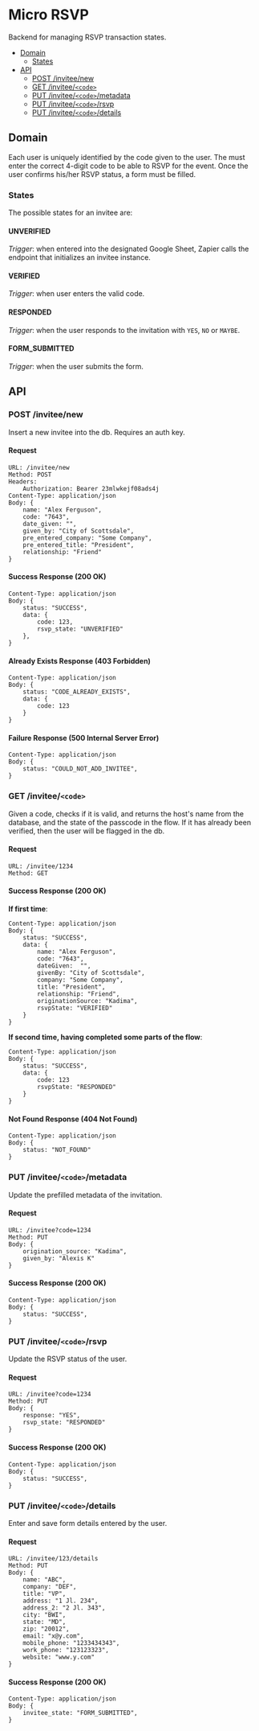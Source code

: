 # Micro RSVP
Backend for managing RSVP transaction states.

* [Domain](#domain)
  * [States](#states)
* [API](#api)
  * [POST /invitee/new](#post-inviteenew)
  * [GET /invitee/`<code>`](#get-inviteecode)
  * [PUT /invitee/`<code>`/metadata](#put-inviteecodemetadata)
  * [PUT /invitee/`<code>`/rsvp](#put-inviteecodersvp)
  * [PUT /invitee/`<code>`/details](#put-inviteecodedetails)

## Domain
Each user is uniquely identified by the code given to the user.  The must enter the correct 4-digit code to be able to RSVP for the event. Once the user confirms his/her RSVP status, a form must be filled.

### States
The possible states for an invitee are:

#### UNVERIFIED
*Trigger*: when entered into the designated Google Sheet, Zapier calls the endpoint that initializes an invitee instance.

#### VERIFIED
*Trigger*: when user enters the valid code.

#### RESPONDED
*Trigger*: when the user responds to the invitation with `YES`, `NO` or `MAYBE`.

#### FORM_SUBMITTED
*Trigger*: when the user submits the form.


## API

### POST /invitee/new

Insert a new invitee into the db. Requires an auth key.
#### Request
```
URL: /invitee/new
Method: POST
Headers:
	Authorization: Bearer 23mlwkejf08ads4j
Content-Type: application/json
Body: {
    name: "Alex Ferguson",
    code: "7643",
    date_given:	"",
	given_by: "City of Scottsdale",
	pre_entered_company: "Some Company",
	pre_entered_title: "President",
	relationship: "Friend"
}
```
#### Success Response (200 OK)
```
Content-Type: application/json
Body: {
    status: "SUCCESS",
    data: {
		code: 123,
		rsvp_state: "UNVERIFIED"
	},
}
```

#### Already Exists Response (403 Forbidden)
```
Content-Type: application/json
Body: {
    status: "CODE_ALREADY_EXISTS",
	data: {
		code: 123
	}
}
```

#### Failure Response (500 Internal Server Error)
```
Content-Type: application/json
Body: {
    status: "COULD_NOT_ADD_INVITEE",
}
```

### GET /invitee/`<code>`

Given a code, checks if it is valid, and returns the host's name from the database, and the state of the passcode in the flow. If it has already been verified, then the user will be flagged in the db.

#### Request
```
URL: /invitee/1234
Method: GET
```

#### Success Response (200 OK)
**If first time**:
```
Content-Type: application/json
Body: {
    status: "SUCCESS",
	data: {
		name: "Alex Ferguson",
		code: "7643",
		dateGiven:	"",
		givenBy: "City of Scottsdale",
		company: "Some Company",
		title: "President",
		relationship: "Friend",
		originationSource: "Kadima",
		rsvpState: "VERIFIED"
	}
}
```

**If second time, having completed some parts of the flow**:
```
Content-Type: application/json
Body: {
    status: "SUCCESS",
	data: {
		code: 123
		rsvpState: "RESPONDED"
	}
}
```
#### Not Found Response (404 Not Found)
```
Content-Type: application/json
Body: {
    status: "NOT_FOUND"
}
```

### PUT /invitee/`<code>`/metadata
Update the prefilled metadata of the invitation.
#### Request
```
URL: /invitee?code=1234
Method: PUT
Body: {
	origination_source: "Kadima",
	given_by: "Alexis K"
}
```

#### Success Response (200 OK)
```
Content-Type: application/json
Body: {
    status: "SUCCESS",
}
```

### PUT /invitee/`<code>`/rsvp
Update the RSVP status of the user.
#### Request
```
URL: /invitee?code=1234
Method: PUT
Body: {
	response: "YES",
	rsvp_state: "RESPONDED"
}
```

#### Success Response (200 OK)
```
Content-Type: application/json
Body: {
    status: "SUCCESS",
}
```

### PUT /invitee/`<code>`/details

Enter and save form details entered by the user.
#### Request
```
URL: /invitee/123/details
Method: PUT
Body: {
	name: "ABC",
	company: "DEF",
	title: "VP",
	address: "1 Jl. 234",
	address_2: "2 Jl. 343",
	city: "BWI",
	state: "MD",
	zip: "20012",
	email: "x@y.com",
	mobile_phone: "1233434343",
	work_phone: "123123323",
	website: "www.y.com"
}
```

#### Success Response (200 OK)
```
Content-Type: application/json
Body: {
	invitee_state: "FORM_SUBMITTED",
}
```
